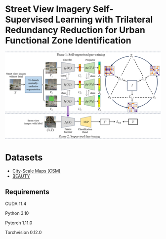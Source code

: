 # Street View Imagery Self-Supervised Learning with Trilateral Redundancy Reduction for Urban Functional Zone Identification


![Tri-ReD](./Tri-ReD.png)

# Datasets

* [City-Scale Maps (CSM)](https://syncandshare.lrz.de/dl/fiTFS5He9bZsR4Urh8hZGDGg/BIC_GSV.tar.gz)
* [BEAUTY](https://pan.baidu.com/share/init?surl=S-tEfY5_-Iuh1nrncGdKqQ&pwd=92eh)

## Requirements

CUDA  11.4

Python 3.10

Pytorch  1.11.0

Torchvision 0.12.0
